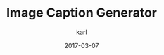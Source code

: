 ---
title: "Image Caption Generator"
layout: post
date: 2017-03-07
tag: image-caption
blog: false
project: true
star: false
author: karl
category: mxnet
description: image caption
---